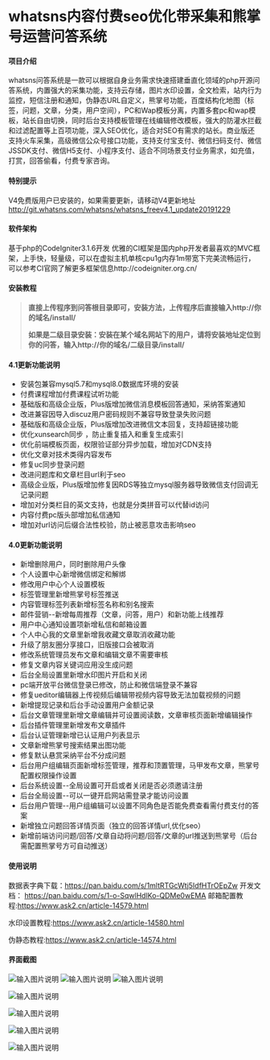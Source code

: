 # whatsns内容付费seo优化带采集和熊掌号运营问答系统
#### 项目介绍
whatsns问答系统是一款可以根据自身业务需求快速搭建垂直化领域的php开源问答系统，内置强大的采集功能，支持云存储，图片水印设置，全文检索，站内行为监控，短信注册和通知，伪静态URL自定义，熊掌号功能，百度结构化地图（标签，问题，文章，分类，用户空间），PC和Wap模板分离，内置多套pc和wap模板，站长自由切换，同时后台支持模板管理在线编辑修改模板，强大的防灌水拦截和过滤配置等上百项功能，深入SEO优化，适合对SEO有需求的站长。商业版还支持火车采集，高级微信公众号接口功能，支持支付宝支付、微信扫码支付、微信JSSDK支付、微信H5支付、小程序支付、适合不同场景支付业务需求，如充值，打赏，回答偷看，付费专家咨询。 

#### 特别提示
V4免费版用户已安装的，如果需要更新，请移动V4更新地址
http://git.whatsns.com/whatsns/whatsns_freev4.1_update20191229

#### 软件架构
基于php的CodeIgniter3.1.6开发
优雅的CI框架是国内php开发者最喜欢的MVC框架，上手快，轻量级，可以在虚拟主机单核cpu1g内存1m带宽下完美流畅运行，可以参考CI官网了解更多框架信息http://codeigniter.org.cn/


#### 安装教程



>  **直接上传程序到问答根目录即可，安装方法，上传程序后直接输入http://你的域名/install/** 
> 
>  **如果是二级目录安装：安装在某个域名网站下的用户，请将安装地址定位到你的问答，输入http://你的域名/二级目录/install/** 

#### 4.1更新功能说明
* 安装包兼容mysql5.7和mysql8.0数据库环境的安装
* 付费课程增加付费课程试听功能
* 基础版和高级企业版，Plus版增加微信消息模板回答通知，采纳答案通知
* 改进兼容因导入discuz用户密码规则不兼容导致登录失败问题
* 基础版和高级企业版，Plus版增加改进微信文本回复，支持超链接功能
* 优化xunsearch同步 ，防止重复插入和重复生成索引
* 优化前端模板页面，权限验证部分异步加载，增加对CDN支持
* 优化文章对技术类得内容发布
* 修复uc同步登录问题
* 改进问题库和文章栏目url利于seo
* 高级企业版，Plus版增加修复因RDS等独立mysql服务器导致微信支付回调无记录问题
* 增加对分类栏目的英文支持，也就是分类拼音可以代替id访问
* 内容付费pc版头部增加私信通知
* 增加对url访问后缀合法性校验，防止被恶意攻击影响seo
#### 4.0更新功能说明




- 新增删除用户，同时删除用户头像
- 个人设置中心新增微信绑定和解绑
- 修改用户中心个人设置模板
- 标签管理里新增熊掌号标签推送
- 内容管理标签列表新增标签名称和别名搜索
- 邮件营销--新增每周推荐（文章，问答，用户）和新功能上线推荐
- 用户中心通知设置项新增私信和邮箱设置
- 个人中心我的文章里新增我收藏文章取消收藏功能
- 升级了朋友圈分享接口，旧版接口会被取消
- 修改系统管理员发布文章和编辑文章不需要审核
- 修复文章内容关键词应用没生成问题
- 后台全局设置里新增水印图片开启和关闭
- pc端开放平台微信登录已修改，防止和微信端登录不兼容
- 修复ueditor编辑器上传视频后编辑带视频内容导致无法加载视频的问题
- 新增提现记录和后台手动设置用户金额记录
- 后台文章管理里新增文章编辑并可设置阅读数，文章审核页面新增编辑操作
- 后台插件管理里新增发布文章插件
- 后台认证管理新增已认证用户列表显示
- 文章新增熊掌号搜索结果出图功能
- 修复默认悬赏采纳平台不分成问题
- 后台用户组编辑页面新增标签管理，推荐和顶置管理，马甲发布文章，熊掌号配置权限操作设置
- 后台系统设置--全局设置可开启或者关闭是否必须邀请注册
- 后台全局设置--可以一键开启网站需登录才能访问设置
- 后台用户管理--用户组编辑可以设置不同角色是否能免费查看需付费支付的答案
- 新增独立问题回答详情页面（独立的回答详情url,优化seo）
- 新增前端访问问题/回答/文章自动将问题/回答/文章的url推送到熊掌号（后台需配置熊掌号方可自动推送）




#### 使用说明
数据表字典下载：https://pan.baidu.com/s/1mltRTGcWtj5IdfHTrOEpZw
开发文档： https://pan.baidu.com/s/1-o-SqwlHdlKo-QDMe0wEMA
邮箱配置教程:https://www.ask2.cn/article-14579.html

水印设置教程:https://www.ask2.cn/article-14580.html

伪静态教程:https://www.ask2.cn/article-14574.html

#### 界面截图
![输入图片说明](https://images.gitee.com/uploads/images/2019/0221/091048_db88867f_482269.png "屏幕截图.png")
![输入图片说明](https://images.gitee.com/uploads/images/2019/0221/091146_cac7eef3_482269.png "屏幕截图.png")
![输入图片说明](https://images.gitee.com/uploads/images/2019/0221/091113_aa49ca9b_482269.png "屏幕截图.png")

![输入图片说明](https://images.gitee.com/uploads/images/2019/0221/091217_793ee73e_482269.png "屏幕截图.png")

![输入图片说明](https://images.gitee.com/uploads/images/2019/0221/091237_4b468add_482269.png "屏幕截图.png")

![输入图片说明](https://images.gitee.com/uploads/images/2019/0221/091302_8f85a65f_482269.png "屏幕截图.png")

![输入图片说明](https://images.gitee.com/uploads/images/2019/0221/091318_18ee656d_482269.png "屏幕截图.png")

